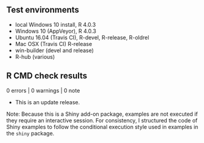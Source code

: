 ## Test environments

* local Windows 10 install, R 4.0.3
* Windows 10 (AppVeyor), R 4.0.3
* Ubuntu 16.04 (Travis CI), R-devel, R-release, R-oldrel
* Mac OSX (Travis CI) R-release
* win-builder (devel and release)
* R-hub (various)

## R CMD check results

0 errors | 0 warnings | 0 note

* This is an update release.

Note: Because this is a Shiny add-on package, examples are not executed if they require an interactive session.
For consistency, I structured the code of Shiny examples to follow the conditional execution style used in examples in the `shiny` package.
